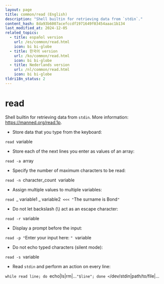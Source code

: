 ```yaml
---
layout: page
title: common/read (English)
description: "Shell builtin for retrieving data from `stdin`."
content_hash: 8da93b6007acefccdf1971649f03454aaac1b134
last_modified_at: 2024-12-05
related_topics:
  - title: español version
    url: /es/common/read.html
    icon: bi bi-globe
  - title: 한국어 version
    url: /ko/common/read.html
    icon: bi bi-globe
  - title: Nederlands version
    url: /nl/common/read.html
    icon: bi bi-globe
tldri18n_status: 2
---
```

# read

Shell builtin for retrieving data from `stdin`.
More information: <https://manned.org/read.1p>.

- Store data that you type from the keyboard:

`read `<span class="tldr-var badge badge-pill bg-dark-lm bg-white-dm text-white-lm text-dark-dm font-weight-bold">variable</span>

- Store each of the next lines you enter as values of an array:

`read -a `<span class="tldr-var badge badge-pill bg-dark-lm bg-white-dm text-white-lm text-dark-dm font-weight-bold">array</span>

- Specify the number of maximum characters to be read:

`read -n `<span class="tldr-var badge badge-pill bg-dark-lm bg-white-dm text-white-lm text-dark-dm font-weight-bold">character_count</span>` `<span class="tldr-var badge badge-pill bg-dark-lm bg-white-dm text-white-lm text-dark-dm font-weight-bold">variable</span>

- Assign multiple values to multiple variables:

`read `<span class="tldr-var badge badge-pill bg-dark-lm bg-white-dm text-white-lm text-dark-dm font-weight-bold">_ variable1 _ variable2</span>` <<< "`<span class="tldr-var badge badge-pill bg-dark-lm bg-white-dm text-white-lm text-dark-dm font-weight-bold">The surname is Bond</span>`"`

- Do not let backslash (\\) act as an escape character:

`read -r `<span class="tldr-var badge badge-pill bg-dark-lm bg-white-dm text-white-lm text-dark-dm font-weight-bold">variable</span>

- Display a prompt before the input:

`read -p "`<span class="tldr-var badge badge-pill bg-dark-lm bg-white-dm text-white-lm text-dark-dm font-weight-bold">Enter your input here: </span>`" `<span class="tldr-var badge badge-pill bg-dark-lm bg-white-dm text-white-lm text-dark-dm font-weight-bold">variable</span>

- Do not echo typed characters (silent mode):

`read -s `<span class="tldr-var badge badge-pill bg-dark-lm bg-white-dm text-white-lm text-dark-dm font-weight-bold">variable</span>

- Read `stdin` and perform an action on every line:

`while read line; do `<span class="tldr-var badge badge-pill bg-dark-lm bg-white-dm text-white-lm text-dark-dm font-weight-bold">echo|ls|rm|...</span>` "$line"; done < `<span class="tldr-var badge badge-pill bg-dark-lm bg-white-dm text-white-lm text-dark-dm font-weight-bold">/dev/stdin|path/to/file|...</span>
